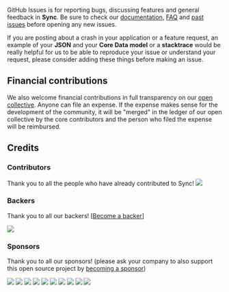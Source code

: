 GitHub Issues is for reporting bugs, discussing features and general feedback in **Sync**. Be sure to check our [documentation](http://cocoadocs.org/docsets/Sync), [FAQ](https://github.com/3lvis/Sync/wiki/FAQ) and [past issues](https://github.com/3lvis/Sync/issues?state=closed) before opening any new issues.

If you are posting about a crash in your application or a feature request, an example of your **JSON** and your **Core Data model** or a **stacktrace** would be really helpful for us to be able to reproduce your issue or understand your request, please consider adding these things before making an issue.


## Financial contributions

We also welcome financial contributions in full transparency on our [open collective](https://opencollective.com/Sync).
Anyone can file an expense. If the expense makes sense for the development of the community, it will be "merged" in the ledger of our open collective by the core contributors and the person who filed the expense will be reimbursed.


## Credits


### Contributors

Thank you to all the people who have already contributed to Sync!
<a href="graphs/contributors"><img src="https://opencollective.com/Sync/contributors.svg?width=890" /></a>


### Backers

Thank you to all our backers! [[Become a backer](https://opencollective.com/Sync#backer)]

<a href="https://opencollective.com/Sync#backers" target="_blank"><img src="https://opencollective.com/Sync/backers.svg?width=890"></a>


### Sponsors

Thank you to all our sponsors! (please ask your company to also support this open source project by [becoming a sponsor](https://opencollective.com/Sync#sponsor))

<a href="https://opencollective.com/Sync/sponsor/0/website" target="_blank"><img src="https://opencollective.com/Sync/sponsor/0/avatar.svg"></a>
<a href="https://opencollective.com/Sync/sponsor/1/website" target="_blank"><img src="https://opencollective.com/Sync/sponsor/1/avatar.svg"></a>
<a href="https://opencollective.com/Sync/sponsor/2/website" target="_blank"><img src="https://opencollective.com/Sync/sponsor/2/avatar.svg"></a>
<a href="https://opencollective.com/Sync/sponsor/3/website" target="_blank"><img src="https://opencollective.com/Sync/sponsor/3/avatar.svg"></a>
<a href="https://opencollective.com/Sync/sponsor/4/website" target="_blank"><img src="https://opencollective.com/Sync/sponsor/4/avatar.svg"></a>
<a href="https://opencollective.com/Sync/sponsor/5/website" target="_blank"><img src="https://opencollective.com/Sync/sponsor/5/avatar.svg"></a>
<a href="https://opencollective.com/Sync/sponsor/6/website" target="_blank"><img src="https://opencollective.com/Sync/sponsor/6/avatar.svg"></a>
<a href="https://opencollective.com/Sync/sponsor/7/website" target="_blank"><img src="https://opencollective.com/Sync/sponsor/7/avatar.svg"></a>
<a href="https://opencollective.com/Sync/sponsor/8/website" target="_blank"><img src="https://opencollective.com/Sync/sponsor/8/avatar.svg"></a>
<a href="https://opencollective.com/Sync/sponsor/9/website" target="_blank"><img src="https://opencollective.com/Sync/sponsor/9/avatar.svg"></a>